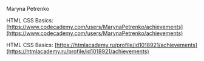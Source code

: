 Maryna Petrenko

HTML CSS Basics:
[https://www.codecademy.com/users/MarynaPetrenko/achievements](https://www.codecademy.com/users/MarynaPetrenko/achievements)

HTML CSS Basics: [https://htmlacademy.ru/profile/id1018921/achievements](https://htmlacademy.ru/profile/id1018921/achievements)